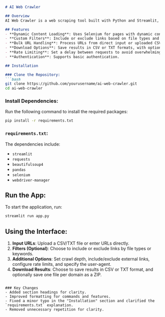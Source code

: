 

```markdown
# AI Web Crawler

## Overview
AI Web Crawler is a web scraping tool built with Python and Streamlit, completely **written by AI**. It extracts and filters links from single or multiple URLs and handles dynamic content with Selenium. This project was developed with the help of AI.

## Features
- **Dynamic Content Loading**: Uses Selenium for pages with dynamic content.
- **Custom Filters**: Include or exclude links based on file types and keywords.
- **Bulk URL Handling**: Process URLs from direct input or uploaded CSV/TXT files.
- **Download Options**: Save results in CSV or TXT formats, with options for ZIP files per domain.
- **Rate Limiting**: Set a delay between requests to avoid overwhelming servers.
- **Authentication**: Supports basic authentication.

## Installation

### Clone the Repository:
```bash
git clone https://github.com/yourusername/ai-web-crawler.git
cd ai-web-crawler
```

### Install Dependencies:
Run the following command to install the required packages:
```bash
pip install -r requirements.txt
```

### `requirements.txt`:
The dependencies include:
- `streamlit`
- `requests`
- `beautifulsoup4`
- `pandas`
- `selenium`
- `webdriver-manager`

## Run the App:
To start the application, run:
```bash
streamlit run app.py
```

## Using the Interface:
1. **Input URLs**: Upload a CSV/TXT file or enter URLs directly.
2. **Filters (Optional)**: Choose to include or exclude links by file types or keywords.
3. **Additional Options**: Set crawl depth, include/exclude external links, configure rate limits, and specify the user-agent.
4. **Download Results**: Choose to save results in CSV or TXT format, and optionally save one file per domain as a ZIP.

```

### Key Changes
- Added section headings for clarity.
- Improved formatting for commands and features.
- Fixed a minor typo in the "Installation" section and clarified the `requirements.txt` explanation.
- Removed unnecessary repetition for clarity.


